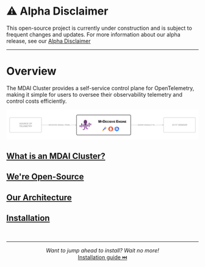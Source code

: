 # ⚠️ **Alpha Disclaimer**
This open-source project is currently under construction and is subject to frequent changes and updates. For more information about our alpha release, see our [Alpha Disclaimer](./DISCLAIMER.md)

----

# Overview

The MDAI Cluster provides a self-service control plane for OpenTelemetry, making it simple for users to oversee their observability telemetry and control costs efficiently.

<a href="./media/overview.png" target="_blank">
  <img alt="MDAI Overview" src="./media/overview.png" />
</a>


## [What is an MDAI Cluster?](./intro/intro.md)


## [We're Open-Source](./intro/open-source.md)


## [Our Architecture](./intro/architecture/architecture.md)


## [Installation](./install/installation.md)

<br />

----

<p style="text-align: center;">
  <em>Want to jump ahead to install? Wait no more!</em><br />
  <a href="./install/installation.md">Installation guide ⏭️</a>
</p>
